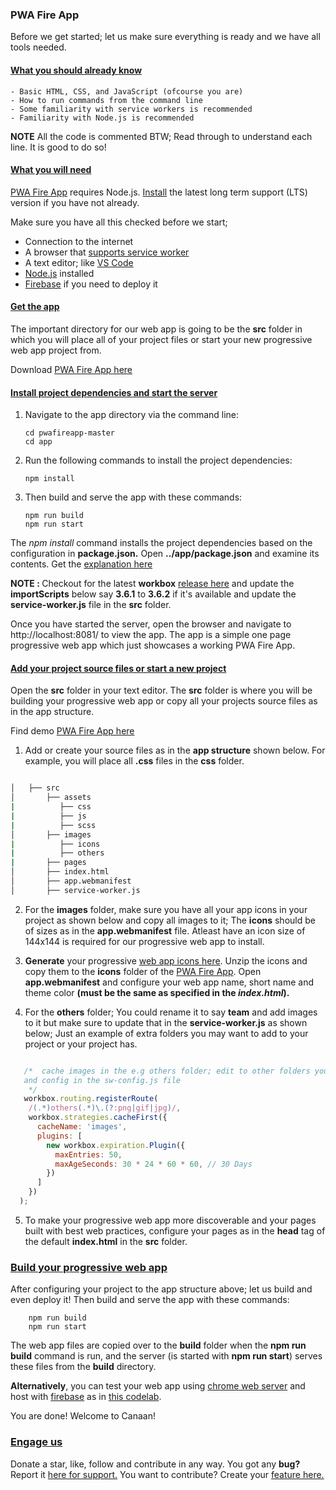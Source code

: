 ### PWA Fire App

Before we get started; let us make sure everything is ready and we have all tools needed.

#### [What you should already know]()

    - Basic HTML, CSS, and JavaScript (ofcourse you are)
    - How to run commands from the command line
    - Some familiarity with service workers is recommended
    - Familiarity with Node.js is recommended
 
 **NOTE** All the code is commented BTW; Read through to understand each line. It is good to do so!

#### [What you will need]()

[PWA Fire App](https://pwafire.org/developer/app) requires Node.js. [Install](https://nodejs.org/en/) the latest long term support (LTS)  version if you have not already.

Make sure you have all this checked before we start;

  - Connection to the internet
  - A browser that [supports service worker](https://pwafire.org/developer/tools/browser-test/)
  - A text editor; like [VS Code](https://code.visualstudio.com/)
  - [Node.js](https://nodejs.org/en/) installed
  - [Firebase](https://pwafire.org/developer/codelabs/firebase-hosting-web/) if you need to deploy it
  
#### [Get the app](https://github.com/mayeedwin/pwafireapp/archive/master.zip)

The important directory for our web app is going to be the **src** folder in which you will place all of your project files or start your new progressive web app project from.

Download [PWA Fire App here](https://github.com/mayeedwin/pwafireapp/archive/master.zip)

#### [Install project dependencies and start the server]()

 1. Navigate to the app directory via the command line:

        cd pwafireapp-master
        cd app
     
 2. Run the following commands to install the project dependencies:

        npm install
        
 3. Then build and serve the app with these commands:

        npm run build
        npm run start
        
The *npm install* command installs the project dependencies based on the configuration in **package.json.** Open **../app/package.json** and examine its contents. Get the [explanation here](https://pwafire.org/developer/pwa/started/#sw-config-for-node)

<p><b>NOTE : </b>Checkout for the latest <b>workbox</b> <a href="https://developers.google.com/web/tools/workbox/guides/get-started#importing_workbox" target="_blank" rel="noopener">release here</a> and update the <b>importScripts</b> below say <b>3.6.1</b> to <b>3.6.2</b> if it's available and update the <b>service-worker.js</b> file in the <b>src</b> folder.</p>

Once you have started the server, open the browser and navigate to http://localhost:8081/ to view the app. The app is a simple one page progressive web app which just showcases a working PWA Fire App.

#### [Add your project source files or start a new project]()

Open the **src** folder in your text editor. The **src** folder is where you will be building your progressive web app or copy all your projects source files as in the app structure.

Find demo [PWA Fire App here](https://pwafireapp.firebaseapp.com)

 1. Add or create your source files as in the **app structure** shown below. For example, you will place all **.css** files in the **css** folder.

```bash

│   ├── src
│       ├── assets
|          ├── css
|          ├── js
|          ├── scss
│       ├── images
|          ├── icons
|          ├── others
|       ├── pages
│       ├── index.html
│       ├── app.webmanifest
│       ├── service-worker.js

```

 2. For the **images** folder, make sure you have all your app icons in your project as shown below and copy all images to it; The **icons** should be of sizes as in the **app.webmanifest** file. Atleast have an icon size of 144x144 is required for our progressive web app to install.

 3. **Generate** your progressive [web app icons here](https://app-manifest.firebaseapp.com/). Unzip the icons and copy them to the **icons** folder of the [PWA Fire App](https://pwafire.org/developer/app). Open **app.webmanifest** and configure your web app name, short name and theme color **(must be the same as specified in the *index.html*).**

 4. For the **others** folder; You could rename it to say **team** and add images to it but make sure to update that in the **service-worker.js** as shown below; Just an example of extra folders you may want to add to your project or your project has.

```javascript

   /*  cache images in the e.g others folder; edit to other folders you got 
   and config in the sw-config.js file
    */
   workbox.routing.registerRoute(
    /(.*)others(.*)\.(?:png|gif|jpg)/,
    workbox.strategies.cacheFirst({
      cacheName: 'images',
      plugins: [
        new workbox.expiration.Plugin({
          maxEntries: 50,
          maxAgeSeconds: 30 * 24 * 60 * 60, // 30 Days
        })
      ]
    })
  );

```

5. To make your progressive web app more discoverable and your pages built with best web practices, configure your pages as in the **head** tag of the default **index.html** in the **src** folder.

### [Build your progressive web app]()

After configuring your project to the app structure above; let us build and even deploy it!
Then build and serve the app with these commands:

        npm run build
        npm run start
        
The web app files are copied over to the **build** folder when the **npm run build** command is run, and the server (is started with **npm run start**) serves these files from the **build** directory.

**Alternatively**, you can test your web app using [chrome web server](https://chrome.google.com/webstore/detail/web-server-for-chrome/ofhbbkphhbklhfoeikjpcbhemlocgigb?hl=en) and host with [firebase](https://firebase.google.com/docs/web/setup) as in [this codelab](https://pwafire.org/developer/codelabs/firebase-hosting-web/).

You are done! Welcome to Canaan!

### [Engage us](https://twitter.com/pwafire)
Donate a star, like, follow and contribute in any way. You got any **bug?** Report it [here for support.](https://github.com/mayeedwin/pwafireapp/issues/new) You want to contribute? Create your [feature here.](https://github.com/mayeedwin/pwafireapp/issues/new)
